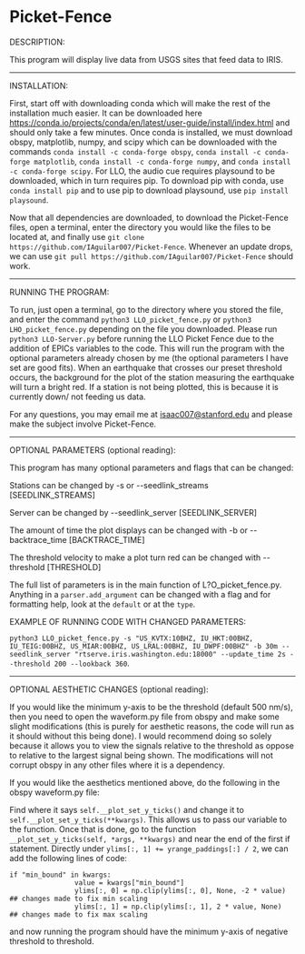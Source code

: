 # Picket-Fence
DESCRIPTION:

This program will display live data from USGS sites that feed data to IRIS.
___________


INSTALLATION:

First, start off with downloading conda which will make the rest of the installation much easier. It can be downloaded here https://conda.io/projects/conda/en/latest/user-guide/install/index.html and should only take a few minutes. Once conda is installed, we must download obspy, matplotlib, numpy, and scipy which can be downloaded with the commands `conda install -c conda-forge obspy`, `conda install -c conda-forge matplotlib`, `conda install -c conda-forge numpy`, and `conda install -c conda-forge scipy`. For LLO, the audio cue requires playsound to be downloaded, which in turn requires pip. To download pip with conda, use `conda install pip` and to use pip to download playsound, use `pip install playsound`.

Now that all dependencies are downloaded, to download the Picket-Fence files, open a terminal, enter the directory you would like the files to be located at, and finally use `git clone https://github.com/IAguilar007/Picket-Fence`. Whenever an update drops, we can use `git pull https://github.com/IAguilar007/Picket-Fence` should work.
___________

RUNNING THE PROGRAM:

To run, just open a terminal, go to the directory where you stored the file, and enter the command `python3 LLO_picket_fence.py` or `python3 LHO_picket_fence.py` depending on the file you downloaded. Please run `python3 LLO-Server.py` before running the LLO Picket Fence due to the addition of EPICs variables to the code. This will run the program with the optional parameters already chosen by me (the optional parameters I have set are good fits). When an earthquake that crosses our preset threshold occurs, the background for the plot of the station measuring the earthquake will turn a bright red. If a station is not being plotted, this is because it is currently down/ not feeding us data.

For any questions, you may email me at isaac007@stanford.edu and please make the subject involve Picket-Fence.

___________

OPTIONAL PARAMETERS (optional reading):

This program has many optional parameters and flags that can be changed:

Stations can be changed by -s or --seedlink_streams \[SEEDLINK_STREAMS\]

Server can be changed by --seedlink_server \[SEEDLINK_SERVER\]

The amount of time the plot displays can be changed with -b or --backtrace_time \[BACKTRACE_TIME\]

The threshold velocity to make a plot turn red can be changed with --threshold \[THRESHOLD\]

The full list of parameters is in the main function of L?O_picket_fence.py. Anything in a `parser.add_argument` can be changed with a flag and for formatting help, look at the `default` or at the `type`.

EXAMPLE OF RUNNING CODE WITH CHANGED PARAMETERS:

`python3 LLO_picket_fence.py -s "US_KVTX:10BHZ, IU_HKT:00BHZ, IU_TEIG:00BHZ, US_MIAR:00BHZ, US_LRAL:00BHZ, IU_DWPF:00BHZ" -b 30m --seedlink_server "rtserve.iris.washington.edu:18000" --update_time 2s --threshold 200 --lookback 360`.

_________

OPTIONAL AESTHETIC CHANGES (optional reading):

If you would like the minimum y-axis to be the threshold (default 500 nm/s), then you need to open the waveform.py file from obspy and make some slight modifications (this is purely for aesthetic reasons, the code will run as it should without this being done). I would recommend doing so solely because it allows you to view the signals relative to the threshold as oppose to relative to the largest signal being shown. The modifications will not corrupt obspy in any other files where it is a dependency.

If you would like the aesthetics mentioned above, do the following in the obspy waveform.py file:

Find where it says `self.__plot_set_y_ticks()` and change it to `self.__plot_set_y_ticks(**kwargs)`. This allows us to pass our variable to the function. Once that is done, go to the function `__plot_set_y_ticks(self, *args, **kwargs)` and near the end of the first if statement. Directly under `ylims[:, 1] += yrange_paddings[:] / 2`, we can add the following lines of code:

```
if "min_bound" in kwargs:
                value = kwargs["min_bound"]
                ylims[:, 0] = np.clip(ylims[:, 0], None, -2 * value)  ## changes made to fix min scaling
                ylims[:, 1] = np.clip(ylims[:, 1], 2 * value, None)   ## changes made to fix max scaling
```

and now running the program should have the minimum y-axis of negative threshold to threshold.
